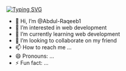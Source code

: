 [![Typing SVG](https://readme-typing-svg.herokuapp.com?font=Fira+Code&duration=4000&pause=1000&center=true&vCenter=true&width=500&lines=Hi+There!+I'm+Abdul+Raqeeb+👋;Full+Stack+Web+Developer+in+Progress+💻;Frontend+%26+Backend+Learner+🚀;Building+my+digital+brand%3A+Texon+⚡;Texon+means+Tech+%2B+Vision+%2B+Onward+🔭)](https://git.io/typing-svg)



- 👋 Hi, I’m @Abdul-Raqeeb1
- 👀 I’m interested in web development
- 🌱 I’m currently learning web development
- 💞️ I’m looking to collaborate on my friend
- 📫 How to reach me ...
- 😄 Pronouns: ...
- ⚡ Fun fact: ...

<!---
Abdul-Raqeeb1/Abdul-Raqeeb1 is a ✨ special ✨ repository because its `README.md` (this file) appears on your GitHub profile.
You can click the Preview link to take a look at your changes.
--->
